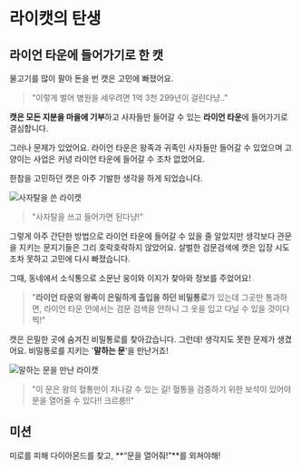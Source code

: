 # 라이캣의 탄생

## 라이언 타운에 들어가기로 한 캣

물고기를 많이 팔아 돈을 번 캣은 고민에 빠졌어요.

> "이렇게 벌어 병원을 세우려면 1억 3천 299년이 걸린다냥.."

**캣은 모든 지분을 마을에 기부**하고 사자들만 들어갈 수 있는 **라이언 타운**에 들어가기로 결심합니다.

그러나 문제가 있었어요. 라이언 타운은 왕족과 귀족인 사자들만 들어갈 수 있었으며 고양이는 사업은 커녕 라이언 타운에 들어갈 수 조차 없었어요.

한참을 고민하던 캣은 아주 기발한 생각을 하게 되었습니다.

![사자탈을 쓴 라이캣](./story1-1.png)

> "사자탈을 쓰고 들어가면 된다냥!"

그렇게 아주 간단한 방법으로 라이언 타운에 들어갈 수 있을 줄 알았지만 생각보다 관문을 지키는 문지기들은 그리 호락호락하지 않았어요. 살벌한 검문검색에 캣은 입장 시도 조차 못하고 고민에 다시 빠졌습니다.

그때, 동네에서 소식통으로 소문난 웅이와 이지가 찾아와 정보를 주었어요!

> "**라이언 타운의 왕족이 은밀하게 출입을 하던 비밀통로**가 있는데 그곳만 통과하면, 라이언 타운 안에서는 검문 검색을 안하니 그 옷을 입고 다닐 수 있을 것이다 찍!"

캣은 은밀한 곳에 숨겨진 비밀통로를 찾아갔습니다. 그런데! 생각지도 못한 문제가 생겼어요. 비밀통로를 지키는 '**말하는 문**'을 만난거죠!

![말하는 문을 만난 라이캣](./story1-2.png)

> "이 문은 왕의 혈통만이 지나갈 수 있는 길! 혈통을 검증하기 위한 보석이 있어야 문을 열어줄 수 있다!! 크르릉!!"

## 미션

미로를 피해 다이아몬드를 찾고, **“문을 열어줘!”**를 외쳐야해!
